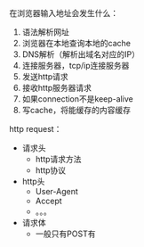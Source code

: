 在浏览器输入地址会发生什么：

1. 语法解析网址
2. 浏览器在本地查询本地的cache
3. DNS解析（解析出域名对应的IP）
4. 连接服务器，tcp/ip连接服务器
5. 发送http请求
6. 接收http服务器请求
7. 如果connection不是keep-alive
8. 写cache，将能缓存的内容缓存

http request：

- 请求头
	- http请求方法
	- http协议
- http头
	- User-Agent
	- Accept
	- 。。。
- 请求体
	- 一般只有POST有


